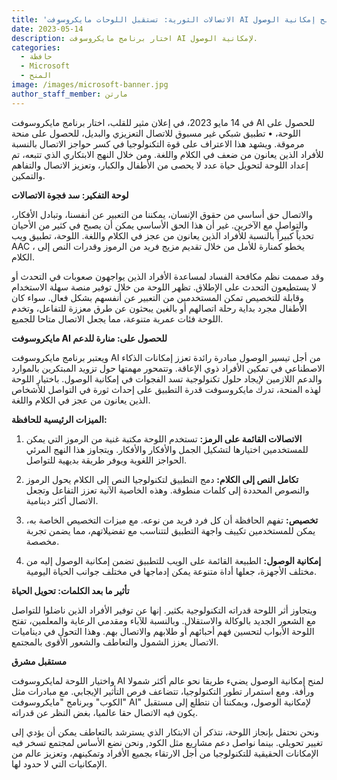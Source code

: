 ```yaml
---
title: 'الاتصالات الثورية: تستقبل اللوحات مايكروسوفت AI لمنح إمكانية الوصول'
date: 2023-05-14
description: اختار برنامج مايكروسوفت AI لإمكانية الوصول.
categories:
  - حافظة
  - Microsoft
  - المنح
image: /images/microsoft-banner.jpg
author_staff_member: مارتن
---
```


في 14 مايو 2023، في إعلان مثير للقلب، اختار برنامج مايكروسوفت AI للحصول على اللوحة، • تطبيق شبكي غير مسبوق للاتصال التعزيزي والبديل، للحصول على منحة مرموقة. ويشهد هذا الاعتراف على قوة التكنولوجيا في كسر حواجز الاتصال بالنسبة للأفراد الذين يعانون من ضعف في الكلام واللغة. ومن خلال النهج الابتكاري الذي تتبعه، تم إعداد اللوحة لتحويل حياة عدد لا يحصى من الأطفال والكبار، وتعزيز الاتصال والتفاهم والتمكين.

**لوحة التفكير: سد فجوة الاتصالات**

والاتصال حق أساسي من حقوق الإنسان، يمكننا من التعبير عن أنفسنا، وتبادل الأفكار، والتواصل مع الآخرين. غير أن هذا الحق الأساسي يمكن أن يصبح في كثير من الأحيان تحدياً كبيراً بالنسبة للأفراد الذين يعانون من عجز في الكلام واللغة. اللوحة، تطبيق ويب AAC ، يخطو كمنارة للأمل من خلال تقديم مزيج فريد من الرموز وقدرات النص إلى الكلام.

وقد صممت نظم مكافحة الفساد لمساعدة الأفراد الذين يواجهون صعوبات في التحدث أو لا يستطيعون التحدث على الإطلاق. تظهر اللوحة من خلال توفير منصة سهلة الاستخدام وقابلة للتخصيص تمكن المستخدمين من التعبير عن أنفسهم بشكل فعال. سواء كان الأطفال مجرد بداية رحلة اتصالهم أو بالغين يبحثون عن طرق معززة للتفاعل، وتخدم اللوحة فئات عمرية متنوعة، مما يجعل الاتصال متاحا للجميع.

**مايكروسوفت AI للحصول على: منارة للدعم**

ويعتبر برنامج مايكروسوفت AI من أجل تيسير الوصول مبادرة رائدة تعزز إمكانات الذكاء الاصطناعي في تمكين الأفراد ذوي الإعاقة. وتتمحور مهمتها حول تزويد المبتكرين بالموارد والدعم اللازمين لإيجاد حلول تكنولوجية تسد الفجوات في إمكانية الوصول. باختيار اللوحة لهذه المنحة، تدرك مايكروسوفت قدرة التطبيق على إحداث ثورة في التواصل للأشخاص الذين يعانون من عجز في الكلام واللغة.

**الميزات الرئيسية للحافظة:**

1. **الاتصالات القائمة على الرمز:** تستخدم اللوحة مكتبة غنية من الرموز التي يمكن للمستخدمين اختيارها لتشكيل الجمل والأفكار والأفكار. ويتجاوز هذا النهج المرئي الحواجز اللغوية ويوفر طريقة بديهية للتواصل.

2. **تكامل النص إلى الكلام:** دمج التطبيق لتكنولوجيا النص إلى الكلام يحول الرموز والنصوص المحددة إلى كلمات منطوقة. وهذه الخاصية الآنية تعزز التفاعل وتجعل الاتصال أكثر دينامية.

3. **تخصيص:** تفهم الحافظة أن كل فرد فريد من نوعه. مع ميزات التخصيص الخاصة به، يمكن للمستخدمين تكييف واجهة التطبيق لتتناسب مع تفضيلاتهم، مما يضمن تجربة مخصصة.

4. **إمكانية الوصول:** الطبيعة القائمة على الويب للتطبيق تضمن إمكانية الوصول إليه من مختلف الأجهزة، جعلها أداة متنوعة يمكن إدماجها في مختلف جوانب الحياة اليومية.

**تأثير ما بعد الكلمات: تحويل الحياة**

ويتجاوز أثر اللوحة قدراته التكنولوجية بكثير. إنها عن توفير الأفراد الذين ناضلوا للتواصل مع الشعور الجديد بالوكالة والاستقلال. وبالنسبة للآباء ومقدمي الرعاية والمعلمين، تفتح اللوحة الأبواب لتحسين فهم أحبائهم أو طلابهم والاتصال بهم. وهذا التحول في ديناميات الاتصال يعزز الشمول والتعاطف والشعور الأقوى بالمجتمع.

**مستقبل مشرق**

واختيار اللوحة لمايكروسوفت AI لمنح إمكانية الوصول يضيء طريقا نحو عالم أكثر شمولا ورأفة. ومع استمرار تطور التكنولوجيا، تتضاعف فرص التأثير الإيجابي. مع مبادرات مثل "الكوب" وبرنامج "مايكروسوفت AI" لإمكانية الوصول، ويمكننا أن نتطلع إلى مستقبل يكون فيه الاتصال حقا عالميا، بغض النظر عن قدراته.

ونحن نحتفل بإنجاز اللوحة، نتذكر أن الابتكار الذي يسترشد بالتعاطف يمكن أن يؤدي إلى تغيير تحويلي. بينما نواصل دعم مشاريع مثل الكود, ونحن نضع الأساس لمجتمع تسخر فيه الإمكانات الحقيقية للتكنولوجيا من أجل الارتقاء بجميع الأفراد وتمكينهم، وتعزيز عالم من الإمكانيات التي لا حدود لها.
